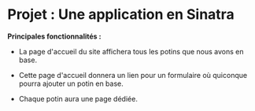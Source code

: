 # Projet : Une application en Sinatra 

**Principales fonctionnalités :**

* La page d'accueil du site affichera tous les potins que nous avons en base. 

* Cette page d'accueil donnera un lien pour un formulaire où quiconque pourra ajouter un potin en base. 

* Chaque potin aura une page dédiée. 


